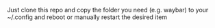 Just clone this repo and copy the folder you need (e.g. waybar) to your ~/.config and reboot or manually restart the desired item
